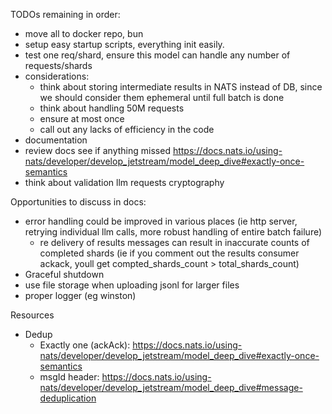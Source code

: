 TODOs remaining in order:

- move all to docker repo, bun
- setup easy startup scripts, everything init easily.
- test one req/shard, ensure this model can handle any number of requests/shards
- considerations:
  - think about storing intermediate results in NATS instead of DB, since we should consider them ephemeral until full batch is done
  - think about handling 50M requests
  - ensure at most once
  - call out any lacks of efficiency in the code
- documentation
- review docs see if anything missed https://docs.nats.io/using-nats/developer/develop_jetstream/model_deep_dive#exactly-once-semantics
- think about validation llm requests cryptography

Opportunities to discuss in docs:

- error handling could be improved in various places (ie http server, retrying individual llm calls, more robust handling of entire batch failure)
  - re delivery of results messages can result in inaccurate counts of completed shards (ie if you comment out the results consumer ackack, youll get compted_shards_count > total_shards_count)
- Graceful shutdown
- use file storage when uploading jsonl for larger files
- proper logger (eg winston)

Resources

- Dedup
  - Exactly one (ackAck): https://docs.nats.io/using-nats/developer/develop_jetstream/model_deep_dive#exactly-once-semantics
  - msgId header: https://docs.nats.io/using-nats/developer/develop_jetstream/model_deep_dive#message-deduplication
